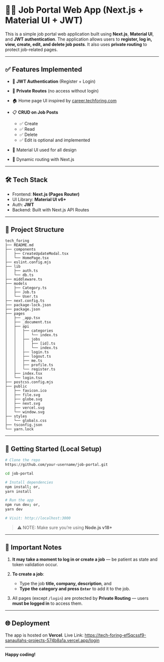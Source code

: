 # 🧑‍💼 Job Portal Web App (Next.js + Material UI + JWT)

This is a simple job portal web application built using **Next.js**, **Material UI**, and **JWT authentication**. The application allows users to **register, log in, view, create, edit, and delete job posts**. It also uses **private routing** to protect job-related pages.

---

## ✅ Features Implemented

* 🔐 **JWT Authentication** (Register + Login)
* 👤 **Private Routes** (no access without login)
* 🏠 Home page UI inspired by [career.techforing.com](https://career.techforing.com)
* 📋 **CRUD on Job Posts**

  * ✅ Create
  * ✅ Read
  * ✅ Delete
  * ✅ Edit is optional and implemented
* 💼 Material UI used for all design
* 🧱 Dynamic routing with Next.js

---

## 🛠 Tech Stack

* Frontend: **Next.js (Pages Router)**
* UI Library: **Material UI v6+**
* Auth: **JWT**
* Backend: Built with Next.js API Routes

---

## 📂 Project Structure

```
tech_foring
├── README.md
├── components
│   ├── CreateUpdateModal.tsx
│   └── HomePage.tsx
├── eslint.config.mjs
├── lib
│   ├── auth.ts
│   └── db.ts
├── middleware.ts
├── models
│   ├── Category.ts
│   ├── Job.ts
│   └── User.ts
├── next.config.ts
├── package-lock.json
├── package.json
├── pages
│   ├── _app.tsx
│   ├── _document.tsx
│   ├── api
│   │   ├── categories
│   │   │   └── index.ts
│   │   ├── jobs
│   │   │   ├── [id].ts
│   │   │   └── index.ts
│   │   ├── login.ts
│   │   ├── logout.ts
│   │   ├── me.ts
│   │   ├── profile.ts
│   │   └── register.ts
│   ├── index.tsx
│   └── login.tsx
├── postcss.config.mjs
├── public
│   ├── favicon.ico
│   ├── file.svg
│   ├── globe.svg
│   ├── next.svg
│   ├── vercel.svg
│   └── window.svg
├── styles
│   └── globals.css
├── tsconfig.json
└── yarn.lock
```

---

## 🚀 Getting Started (Local Setup)

```bash
# Clone the repo
https://github.com/your-username/job-portal.git

cd job-portal

# Install dependencies
npm install; or,
yarn install

# Run the app
npm run dev; or,
yarn dev

# Visit: http://localhost:3000
```

> ⚠️ NOTE: Make sure you’re using **Node.js v18+**

---

## 📝 Important Notes

1. **It may take a moment to log in or create a job** — be patient as state and token validation occur.

2. **To create a job**:

   * Type the job **title, company, description**, and
   * **Type the category and press `Enter`** to add it to the job.

3. All pages (except `/login`) are protected by **Private Routing** — users **must be logged in** to access them.

---

## 🌐 Deployment

The app is hosted on **Vercel**. Live Link: https://tech-foring-ef5qcssf9-sanaullahs-projects-574b8a1a.vercel.app/login

---

**Happy coding!**
